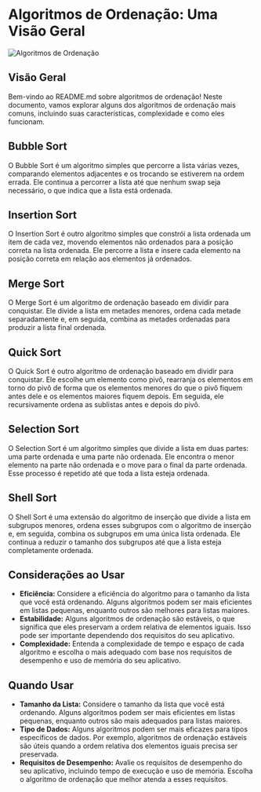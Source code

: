# Algoritmos de Ordenação: Uma Visão Geral

![Algoritmos de Ordenação](https://example.com/sorting_algorithms.png)

## Visão Geral

Bem-vindo ao README.md sobre algoritmos de ordenação! Neste documento, vamos explorar alguns dos algoritmos de ordenação mais comuns, incluindo suas características, complexidade e como eles funcionam.

## Bubble Sort

O Bubble Sort é um algoritmo simples que percorre a lista várias vezes, comparando elementos adjacentes e os trocando se estiverem na ordem errada. Ele continua a percorrer a lista até que nenhum swap seja necessário, o que indica que a lista está ordenada.

## Insertion Sort

O Insertion Sort é outro algoritmo simples que constrói a lista ordenada um item de cada vez, movendo elementos não ordenados para a posição correta na lista ordenada. Ele percorre a lista e insere cada elemento na posição correta em relação aos elementos já ordenados.

## Merge Sort

O Merge Sort é um algoritmo de ordenação baseado em dividir para conquistar. Ele divide a lista em metades menores, ordena cada metade separadamente e, em seguida, combina as metades ordenadas para produzir a lista final ordenada.

## Quick Sort

O Quick Sort é outro algoritmo de ordenação baseado em dividir para conquistar. Ele escolhe um elemento como pivô, rearranja os elementos em torno do pivô de forma que os elementos menores do que o pivô fiquem antes dele e os elementos maiores fiquem depois. Em seguida, ele recursivamente ordena as sublistas antes e depois do pivô.

## Selection Sort

O Selection Sort é um algoritmo simples que divide a lista em duas partes: uma parte ordenada e uma parte não ordenada. Ele encontra o menor elemento na parte não ordenada e o move para o final da parte ordenada. Esse processo é repetido até que toda a lista esteja ordenada.

## Shell Sort

O Shell Sort é uma extensão do algoritmo de inserção que divide a lista em subgrupos menores, ordena esses subgrupos com o algoritmo de inserção e, em seguida, combina os subgrupos em uma única lista ordenada. Ele continua a reduzir o tamanho dos subgrupos até que a lista esteja completamente ordenada.

## Considerações ao Usar

- **Eficiência:** Considere a eficiência do algoritmo para o tamanho da lista que você está ordenando. Alguns algoritmos podem ser mais eficientes em listas pequenas, enquanto outros são melhores para listas maiores.
- **Estabilidade:** Alguns algoritmos de ordenação são estáveis, o que significa que eles preservam a ordem relativa de elementos iguais. Isso pode ser importante dependendo dos requisitos do seu aplicativo.
- **Complexidade:** Entenda a complexidade de tempo e espaço de cada algoritmo e escolha o mais adequado com base nos requisitos de desempenho e uso de memória do seu aplicativo.

## Quando Usar

- **Tamanho da Lista:** Considere o tamanho da lista que você está ordenando. Alguns algoritmos podem ser mais eficientes em listas pequenas, enquanto outros são mais adequados para listas maiores.
- **Tipo de Dados:** Alguns algoritmos podem ser mais eficazes para tipos específicos de dados. Por exemplo, algoritmos de ordenação estáveis são úteis quando a ordem relativa dos elementos iguais precisa ser preservada.
- **Requisitos de Desempenho:** Avalie os requisitos de desempenho do seu aplicativo, incluindo tempo de execução e uso de memória. Escolha o algoritmo de ordenação que melhor atenda a esses requisitos.
